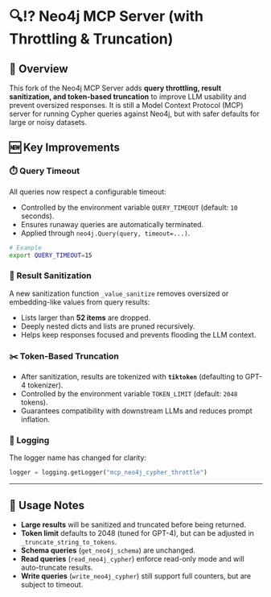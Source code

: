 # 🔍⁉️ Neo4j MCP Server (with Throttling & Truncation)

## 🌟 Overview

This fork of the Neo4j MCP Server adds **query throttling, result sanitization, and token-based truncation** to improve LLM usability and prevent oversized responses. It is still a Model Context Protocol (MCP) server for running Cypher queries against Neo4j, but with safer defaults for large or noisy datasets.

## 🆕 Key Improvements

### ⏱️ Query Timeout

All queries now respect a configurable timeout:

* Controlled by the environment variable `QUERY_TIMEOUT` (default: `10` seconds).
* Ensures runaway queries are automatically terminated.
* Applied through `neo4j.Query(query, timeout=...)`.

```bash
# Example
export QUERY_TIMEOUT=15
```

### 🧹 Result Sanitization

A new sanitization function `_value_sanitize` removes oversized or embedding-like values from query results:

* Lists larger than **52 items** are dropped.
* Deeply nested dicts and lists are pruned recursively.
* Helps keep responses focused and prevents flooding the LLM context.

### ✂️ Token-Based Truncation

* After sanitization, results are tokenized with **`tiktoken`** (defaulting to GPT-4 tokenizer).
* Controlled by the environment variable `TOKEN_LIMIT` (default: `2048` tokens).
* Guarantees compatibility with downstream LLMs and reduces prompt inflation.

### 📝 Logging

The logger name has changed for clarity:

```python
logger = logging.getLogger("mcp_neo4j_cypher_throttle")
```

---

## 🔧 Usage Notes

* **Large results** will be sanitized and truncated before being returned.
* **Token limit** defaults to 2048 (tuned for GPT-4), but can be adjusted in `_truncate_string_to_tokens`.
* **Schema queries** (`get_neo4j_schema`) are unchanged.
* **Read queries** (`read_neo4j_cypher`) enforce read-only mode and will auto-truncate results.
* **Write queries** (`write_neo4j_cypher`) still support full counters, but are subject to timeout.
